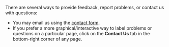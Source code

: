 There are several ways to provide feedback, report
problems, or contact us with questions:

* You may email us using the [contact form](/contact).
* If you prefer a more graphical/interactive way to
label problems or questions on a particular page,
click on the **Contact Us** tab in the
bottom-right corner of any page.
